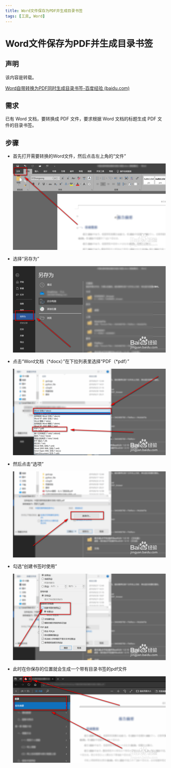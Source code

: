 ```yaml
---
title: Word文件保存为PDF并生成目录书签
tags: [工具, Word]
---
```


# Word文件保存为PDF并生成目录书签


## 声明

该内容是转载。

[Word自带转换为PDF同时生成目录书签-百度经验 (baidu.com)](https://jingyan.baidu.com/article/aa6a2c140137a34d4d19c43f.html)


## 需求

已有 Word 文档，要转换成 PDF 文件，要求根据 Word 文档的标题生成 PDF 文件的目录书签。



## 步骤

- 首先打开需要转换的Word文件，然后点击左上角的“文件”

  ![Word自带转换为PDF同时生成目录书签](Word文件保存为PDF并生成目录书签.assets/05aae8a75f0f822b6939b087c018512c8df14d6c-16596863888941.jpg)

- 选择“另存为”

  ![Word自带转换为PDF同时生成目录书签](Word文件保存为PDF并生成目录书签.assets/f7e6410f822b74ee02e5e7adda2c8cf1d9a74a6c-16596863888953.jpg)

- 点击“Word文档（\*docx）”在下拉列表里选择“PDF（\*pdf）”

  ![Word自带转换为PDF同时生成目录书签](Word文件保存为PDF并生成目录书签.assets/5e4e9c2b74ee1c3254cffd9907f1d8a727334b6c-16596863888952.jpg)

- 然后点击“选项”

  ![Word自带转换为PDF同时生成目录书签](Word文件保存为PDF并生成目录书签.assets/836a6aee1c324b1871fb204453a726334984486c-16596863888954.jpg)

- 勾选“创建书签时使用”

  ![Word自带转换为PDF同时生成目录书签](Word文件保存为PDF并生成目录书签.assets/75af02324b18512cad267412ad334884cce3496c-16596863888966.jpg)

- 此时在你保存的位置就会生成一个带有目录书签的pdf文件

  ![Word自带转换为PDF同时生成目录书签](Word文件保存为PDF并生成目录书签.assets/1d735518512c8cf1fa708a86c384cde34a2c466c-16596863888965.jpg)